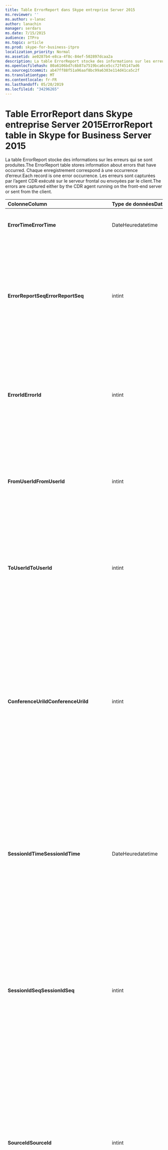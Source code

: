 ```yaml
---
title: Table ErrorReport dans Skype entreprise Server 2015
ms.reviewer: ''
ms.author: v-lanac
author: lanachin
manager: serdars
ms.date: 7/15/2015
audience: ITPro
ms.topic: article
ms.prod: skype-for-business-itpro
localization_priority: Normal
ms.assetid: ae0287b4-e8ca-4f8c-84ef-502897dcaa2a
description: La table ErrorReport stocke des informations sur les erreurs qui se sont produites. Chaque enregistrement correspond à une occurrence d’erreur. Les erreurs sont capturées par l’agent CDR exécuté sur le serveur frontal ou envoyées par le client.
ms.openlocfilehash: 80a6106bd7c6b87a7519bca6ce5cc72f45147ad6
ms.sourcegitcommit: ab47ff88f51a96aaf8bc99a6303e114d41ca5c2f
ms.translationtype: MT
ms.contentlocale: fr-FR
ms.lasthandoff: 05/20/2019
ms.locfileid: "34296265"
---
```

# <a name="errorreport-table-in-skype-for-business-server-2015"></a><span data-ttu-id="7a513-105">Table ErrorReport dans Skype entreprise Server 2015</span><span class="sxs-lookup"><span data-stu-id="7a513-105">ErrorReport table in Skype for Business Server 2015</span></span>
 
<span data-ttu-id="7a513-106">La table ErrorReport stocke des informations sur les erreurs qui se sont produites.</span><span class="sxs-lookup"><span data-stu-id="7a513-106">The ErrorReport table stores information about errors that have occurred.</span></span> <span data-ttu-id="7a513-107">Chaque enregistrement correspond à une occurrence d’erreur.</span><span class="sxs-lookup"><span data-stu-id="7a513-107">Each record is one error occurrence.</span></span> <span data-ttu-id="7a513-108">Les erreurs sont capturées par l’agent CDR exécuté sur le serveur frontal ou envoyées par le client.</span><span class="sxs-lookup"><span data-stu-id="7a513-108">The errors are captured either by the CDR agent running on the front-end server or sent from the client.</span></span>
  
|<span data-ttu-id="7a513-109">**Colonne**</span><span class="sxs-lookup"><span data-stu-id="7a513-109">**Column**</span></span>|<span data-ttu-id="7a513-110">**Type de données**</span><span class="sxs-lookup"><span data-stu-id="7a513-110">**Data Type**</span></span>|<span data-ttu-id="7a513-111">**Clé/Index**</span><span class="sxs-lookup"><span data-stu-id="7a513-111">**Key/Index**</span></span>|<span data-ttu-id="7a513-112">**Détails**</span><span class="sxs-lookup"><span data-stu-id="7a513-112">**Details**</span></span>|
|:-----|:-----|:-----|:-----|
|<span data-ttu-id="7a513-113">**ErrorTime**</span><span class="sxs-lookup"><span data-stu-id="7a513-113">**ErrorTime**</span></span> <br/> |<span data-ttu-id="7a513-114">DateHeure</span><span class="sxs-lookup"><span data-stu-id="7a513-114">datetime</span></span>  <br/> |<span data-ttu-id="7a513-115">Principal</span><span class="sxs-lookup"><span data-stu-id="7a513-115">Primary</span></span>  <br/> |<span data-ttu-id="7a513-116">Date et heure auxquelles l’erreur s’est produite.</span><span class="sxs-lookup"><span data-stu-id="7a513-116">Date and time the error occurred.</span></span>  <br/> |
|<span data-ttu-id="7a513-117">**ErrorReportSeq**</span><span class="sxs-lookup"><span data-stu-id="7a513-117">**ErrorReportSeq**</span></span> <br/> |<span data-ttu-id="7a513-118">int</span><span class="sxs-lookup"><span data-stu-id="7a513-118">int</span></span>  <br/> |<span data-ttu-id="7a513-119">Principal</span><span class="sxs-lookup"><span data-stu-id="7a513-119">Primary</span></span>  <br/> |<span data-ttu-id="7a513-120">Numéro d’identification pour identifier le rapport d’erreur.</span><span class="sxs-lookup"><span data-stu-id="7a513-120">ID number to identify the error report.</span></span> <span data-ttu-id="7a513-121">Utilisé conjointement avec **ErrorTime** pour identifier de manière unique un rapport d’erreur.</span><span class="sxs-lookup"><span data-stu-id="7a513-121">Used in conjunction with **ErrorTime** to uniquely identify an error report.</span></span> <br/> |
|<span data-ttu-id="7a513-122">**ErrorId**</span><span class="sxs-lookup"><span data-stu-id="7a513-122">**ErrorId**</span></span> <br/> |<span data-ttu-id="7a513-123">int</span><span class="sxs-lookup"><span data-stu-id="7a513-123">int</span></span>  <br/> |<span data-ttu-id="7a513-124">Externes</span><span class="sxs-lookup"><span data-stu-id="7a513-124">Foreign</span></span>  <br/> |<span data-ttu-id="7a513-125">ID unique du type d’erreur.</span><span class="sxs-lookup"><span data-stu-id="7a513-125">Unique ID of the error type.</span></span> <span data-ttu-id="7a513-126">Pour plus d’informations, reportez-vous [à la table ErrorDef dans Skype entreprise Server 2015](errordef.md) .</span><span class="sxs-lookup"><span data-stu-id="7a513-126">See the [ErrorDef table in Skype for Business Server 2015](errordef.md) for more information.</span></span> <br/> |
|<span data-ttu-id="7a513-127">**FromUserId**</span><span class="sxs-lookup"><span data-stu-id="7a513-127">**FromUserId**</span></span> <br/> |<span data-ttu-id="7a513-128">int</span><span class="sxs-lookup"><span data-stu-id="7a513-128">int</span></span>  <br/> |<span data-ttu-id="7a513-129">Externes</span><span class="sxs-lookup"><span data-stu-id="7a513-129">Foreign</span></span>  <br/> |<span data-ttu-id="7a513-130">Utilisateur à l’origine de la demande à l’origine de l’erreur.</span><span class="sxs-lookup"><span data-stu-id="7a513-130">User who originated the request that caused the error.</span></span> <span data-ttu-id="7a513-131">Pour plus d’informations, voir le [tableau utilisateurs](users.md) .</span><span class="sxs-lookup"><span data-stu-id="7a513-131">See the [Users table](users.md) for more information.</span></span> <br/> |
|<span data-ttu-id="7a513-132">**ToUserId**</span><span class="sxs-lookup"><span data-stu-id="7a513-132">**ToUserId**</span></span> <br/> |<span data-ttu-id="7a513-133">int</span><span class="sxs-lookup"><span data-stu-id="7a513-133">int</span></span>  <br/> |<span data-ttu-id="7a513-134">Externes</span><span class="sxs-lookup"><span data-stu-id="7a513-134">Foreign</span></span>  <br/> |<span data-ttu-id="7a513-135">Utilisateur de destination pour la requête à l’origine de l’erreur.</span><span class="sxs-lookup"><span data-stu-id="7a513-135">Destination user for the request that caused the error.</span></span> <span data-ttu-id="7a513-136">Pour plus d’informations, voir le [tableau utilisateurs](users.md) .</span><span class="sxs-lookup"><span data-stu-id="7a513-136">See the [Users table](users.md) for more information.</span></span> <br/> |
|<span data-ttu-id="7a513-137">**ConferenceUriId**</span><span class="sxs-lookup"><span data-stu-id="7a513-137">**ConferenceUriId**</span></span> <br/> |<span data-ttu-id="7a513-138">int</span><span class="sxs-lookup"><span data-stu-id="7a513-138">int</span></span>  <br/> |<span data-ttu-id="7a513-139">Externes</span><span class="sxs-lookup"><span data-stu-id="7a513-139">Foreign</span></span>  <br/> |<span data-ttu-id="7a513-140">URI de la conférence liée à l’erreur.</span><span class="sxs-lookup"><span data-stu-id="7a513-140">Conference URI related to the error.</span></span> <span data-ttu-id="7a513-141">Pour plus d’informations, reportez-vous [à la table ConferenceUris dans Skype entreprise Server 2015](conferenceuris.md) .</span><span class="sxs-lookup"><span data-stu-id="7a513-141">See the [ConferenceUris table in Skype for Business Server 2015](conferenceuris.md) for more information.</span></span> <span data-ttu-id="7a513-142">En règle générale, si ConferenceUriId n’est pas null, FromUserId ou ToUserId seront NULL.</span><span class="sxs-lookup"><span data-stu-id="7a513-142">Typically, if ConferenceUriId is not null, then either FromUserId or ToUserId will be null.</span></span> <br/> |
|<span data-ttu-id="7a513-143">**SessionIdTime**</span><span class="sxs-lookup"><span data-stu-id="7a513-143">**SessionIdTime**</span></span> <br/> |<span data-ttu-id="7a513-144">DateHeure</span><span class="sxs-lookup"><span data-stu-id="7a513-144">datetime</span></span>  <br/> |<span data-ttu-id="7a513-145">Externes</span><span class="sxs-lookup"><span data-stu-id="7a513-145">Foreign</span></span>  <br/> |<span data-ttu-id="7a513-146">Utilisé conjointement avec **SessionIdSeq** pour identifier une session de manière unique.</span><span class="sxs-lookup"><span data-stu-id="7a513-146">Used in conjunction with **SessionIdSeq** to uniquely identify a session.</span></span> <span data-ttu-id="7a513-147">Pour plus d’informations, voir le [tableau des boîtes de dialogue dans Skype entreprise Server 2015](dialogs.md) .</span><span class="sxs-lookup"><span data-stu-id="7a513-147">See the [Dialogs table in Skype for Business Server 2015](dialogs.md) for more information.</span></span> <br/> |
|<span data-ttu-id="7a513-148">**SessionIdSeq**</span><span class="sxs-lookup"><span data-stu-id="7a513-148">**SessionIdSeq**</span></span> <br/> |<span data-ttu-id="7a513-149">int</span><span class="sxs-lookup"><span data-stu-id="7a513-149">int</span></span>  <br/> |<span data-ttu-id="7a513-150">Externes</span><span class="sxs-lookup"><span data-stu-id="7a513-150">Foreign</span></span>  <br/> |<span data-ttu-id="7a513-151">IDENTIFIant de la session.</span><span class="sxs-lookup"><span data-stu-id="7a513-151">ID number to identify the session.</span></span> <span data-ttu-id="7a513-152">Utilisé conjointement avec **SessionIdTime** pour identifier une session de manière unique.</span><span class="sxs-lookup"><span data-stu-id="7a513-152">Used in conjunction with **SessionIdTime** to uniquely identify a session.</span></span> <span data-ttu-id="7a513-153">Pour plus d’informations, voir le [tableau des boîtes de dialogue dans Skype entreprise Server 2015](dialogs.md) .</span><span class="sxs-lookup"><span data-stu-id="7a513-153">See the [Dialogs table in Skype for Business Server 2015](dialogs.md) for more information.</span></span> <br/> |
|<span data-ttu-id="7a513-154">**SourceId**</span><span class="sxs-lookup"><span data-stu-id="7a513-154">**SourceId**</span></span> <br/> |<span data-ttu-id="7a513-155">int</span><span class="sxs-lookup"><span data-stu-id="7a513-155">int</span></span>  <br/> |<span data-ttu-id="7a513-156">Externes</span><span class="sxs-lookup"><span data-stu-id="7a513-156">Foreign</span></span>  <br/> |<span data-ttu-id="7a513-157">Serveur ayant envoyé le rapport d’erreur (si le rapport est envoyé à partir d’un composant serveur).</span><span class="sxs-lookup"><span data-stu-id="7a513-157">Server that sent the error report (if the report is being sent from a server component).</span></span> <span data-ttu-id="7a513-158">Pour plus d’informations, voir la [table serveurs](servers.md) .</span><span class="sxs-lookup"><span data-stu-id="7a513-158">See the [Servers table](servers.md) for more information.</span></span> <br/> <span data-ttu-id="7a513-159">Ce champ a été présenté dans Microsoft Lync Server 2013.</span><span class="sxs-lookup"><span data-stu-id="7a513-159">This field was introduced in Microsoft Lync Server 2013.</span></span>  <br/> |
|<span data-ttu-id="7a513-160">**ApplicationId**</span><span class="sxs-lookup"><span data-stu-id="7a513-160">**ApplicationId**</span></span> <br/> |<span data-ttu-id="7a513-161">int</span><span class="sxs-lookup"><span data-stu-id="7a513-161">int</span></span>  <br/> |<span data-ttu-id="7a513-162">Externes</span><span class="sxs-lookup"><span data-stu-id="7a513-162">Foreign</span></span>  <br/> |<span data-ttu-id="7a513-163">Serveur ayant envoyé le rapport d’erreur (si le rapport est envoyé à partir d’un composant serveur).</span><span class="sxs-lookup"><span data-stu-id="7a513-163">Server that sent the error report (if the report is being sent from a server component).</span></span> <span data-ttu-id="7a513-164">Pour plus d’informations, reportez-vous [à la table d’application dans Skype entreprise Server 2015](application.md) .</span><span class="sxs-lookup"><span data-stu-id="7a513-164">See the [Application table in Skype for Business Server 2015](application.md) for more information.</span></span> <br/> <span data-ttu-id="7a513-165">Ce champ a été présenté dans Microsoft Lync Server 2013.</span><span class="sxs-lookup"><span data-stu-id="7a513-165">This field was introduced in Microsoft Lync Server 2013.</span></span>  <br/> |
|<span data-ttu-id="7a513-166">**MsDiagHeader**</span><span class="sxs-lookup"><span data-stu-id="7a513-166">**MsDiagHeader**</span></span> <br/> |<span data-ttu-id="7a513-167">image</span><span class="sxs-lookup"><span data-stu-id="7a513-167">image</span></span>  <br/> | <br/> |<span data-ttu-id="7a513-168">Plus d’informations sur l’erreur.</span><span class="sxs-lookup"><span data-stu-id="7a513-168">More information about the error.</span></span>  <br/> <span data-ttu-id="7a513-169">Vous pouvez convertir ces données en format texte à l’aide de la syntaxe suivante:</span><span class="sxs-lookup"><span data-stu-id="7a513-169">This data can be converted to text format by using this syntax:</span></span>  <br/>  `cast(cast(Detail as varbinary(max)) as varchar(max))` <br/> |
|<span data-ttu-id="7a513-170">**ClientVersionId**</span><span class="sxs-lookup"><span data-stu-id="7a513-170">**ClientVersionId**</span></span> <br/> |<span data-ttu-id="7a513-171">int</span><span class="sxs-lookup"><span data-stu-id="7a513-171">int</span></span>  <br/> |<span data-ttu-id="7a513-172">Externes</span><span class="sxs-lookup"><span data-stu-id="7a513-172">Foreign</span></span>  <br/> |<span data-ttu-id="7a513-173">Version du client de point de terminaison qui envoie le rapport d’erreur.</span><span class="sxs-lookup"><span data-stu-id="7a513-173">The client version of endpoint that sends the error report.</span></span> <span data-ttu-id="7a513-174">Pour plus d’informations, reportez-vous [à la table ClientVersions dans Skype entreprise Server 2015](clientversions.md) .</span><span class="sxs-lookup"><span data-stu-id="7a513-174">See the [ClientVersions table in Skype for Business Server 2015](clientversions.md) for more information.</span></span> <br/> |
|<span data-ttu-id="7a513-175">**IsCapturedByServer**</span><span class="sxs-lookup"><span data-stu-id="7a513-175">**IsCapturedByServer**</span></span> <br/> |<span data-ttu-id="7a513-176">bit</span><span class="sxs-lookup"><span data-stu-id="7a513-176">bit</span></span>  <br/> ||<span data-ttu-id="7a513-177">Est le rapport d’erreur capturé par l’agent CDR exécuté sur le serveur frontal ou envoyé par le client.</span><span class="sxs-lookup"><span data-stu-id="7a513-177">Is the error report captured by the CDR agent running on the front-end server, or sent by the client.</span></span>  <br/> |
|<span data-ttu-id="7a513-178">**Indication**</span><span class="sxs-lookup"><span data-stu-id="7a513-178">**Flag**</span></span> <br/> |<span data-ttu-id="7a513-179">type</span><span class="sxs-lookup"><span data-stu-id="7a513-179">smallint</span></span>  <br/> ||<span data-ttu-id="7a513-180">Réservé pour une utilisation ultérieure.</span><span class="sxs-lookup"><span data-stu-id="7a513-180">Reserved for future use.</span></span>  <br/> |
|<span data-ttu-id="7a513-181">**TelemetryId**</span><span class="sxs-lookup"><span data-stu-id="7a513-181">**TelemetryId**</span></span> <br/> |<span data-ttu-id="7a513-182">Identificateur</span><span class="sxs-lookup"><span data-stu-id="7a513-182">uniqueIdentifier</span></span>  <br/> ||<span data-ttu-id="7a513-183">Identifiant unique permettant de corréler les informations de connexion aux différents composants participant à une conférence.</span><span class="sxs-lookup"><span data-stu-id="7a513-183">Unique identifier correlating join time information for the different components involved in a conference.</span></span>  <br/> <span data-ttu-id="7a513-184">Ce champ a été présenté dans Microsoft Lync Server 2013.</span><span class="sxs-lookup"><span data-stu-id="7a513-184">This field was introduced in Microsoft Lync Server 2013.</span></span>  <br/> |
|<span data-ttu-id="7a513-185">**SessionSetupTime**</span><span class="sxs-lookup"><span data-stu-id="7a513-185">**SessionSetupTime**</span></span> <br/> |<span data-ttu-id="7a513-186">int</span><span class="sxs-lookup"><span data-stu-id="7a513-186">int</span></span>  <br/> ||<span data-ttu-id="7a513-187">Durée (en millisecondes) requise pour un composant spécifique pour participer à une conférence.</span><span class="sxs-lookup"><span data-stu-id="7a513-187">Time (in milliseconds) required for a specific component to join a conference.</span></span>  <br/> <span data-ttu-id="7a513-188">Ce champ a été présenté dans Microsoft Lync Server 2013.</span><span class="sxs-lookup"><span data-stu-id="7a513-188">This field was introduced in Microsoft Lync Server 2013.</span></span>  <br/> |
|<span data-ttu-id="7a513-189">**ServerId**</span><span class="sxs-lookup"><span data-stu-id="7a513-189">**ServerId**</span></span> <br/> |<span data-ttu-id="7a513-190">int</span><span class="sxs-lookup"><span data-stu-id="7a513-190">int</span></span>  <br/> |<span data-ttu-id="7a513-191">Externes</span><span class="sxs-lookup"><span data-stu-id="7a513-191">Foreign</span></span>  <br/> |<span data-ttu-id="7a513-192">Représente le nom de domaine complet du serveur qui a généré le rapport d’erreur.</span><span class="sxs-lookup"><span data-stu-id="7a513-192">Represents the fully qualified domain name of the server that generated the error report.</span></span>  <br/> |
|<span data-ttu-id="7a513-193">**PoolId**</span><span class="sxs-lookup"><span data-stu-id="7a513-193">**PoolId**</span></span> <br/> |<span data-ttu-id="7a513-194">int</span><span class="sxs-lookup"><span data-stu-id="7a513-194">int</span></span>  <br/> |<span data-ttu-id="7a513-195">Externes</span><span class="sxs-lookup"><span data-stu-id="7a513-195">Foreign</span></span>  <br/> |<span data-ttu-id="7a513-196">Représente le nom de domaine complet du pool dans lequel le rapport d’erreur a été généré.</span><span class="sxs-lookup"><span data-stu-id="7a513-196">Represents the fully qualified domain name of the pool where the error report was generated.</span></span>  <br/> |
|<span data-ttu-id="7a513-197">**LastModifiedTime**</span><span class="sxs-lookup"><span data-stu-id="7a513-197">**LastModifiedTime**</span></span> <br/> |<span data-ttu-id="7a513-198">Valeur</span><span class="sxs-lookup"><span data-stu-id="7a513-198">Datetime</span></span>  <br/> ||<span data-ttu-id="7a513-199">Pour une utilisation interne par le service de surveillance.</span><span class="sxs-lookup"><span data-stu-id="7a513-199">For internal use by the Monitoring service.</span></span>  <br/> <span data-ttu-id="7a513-200">Ce champ a été présenté dans Skype entreprise Server 2015.</span><span class="sxs-lookup"><span data-stu-id="7a513-200">This field was introduced in Skype for Business Server 2015.</span></span>  <br/> |
   


